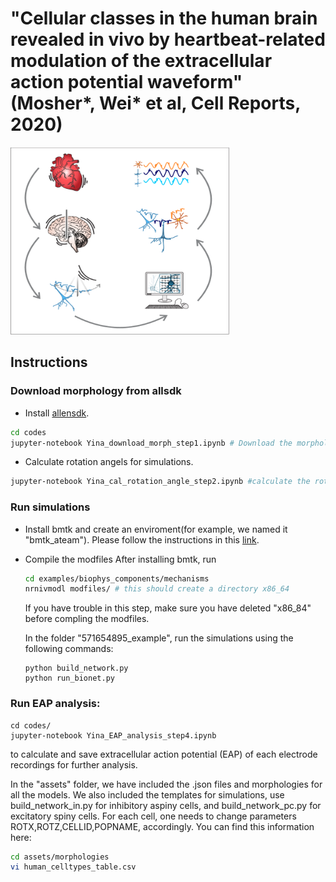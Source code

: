 # "Cellular classes in the human brain revealed in vivo by heartbeat-related modulation of the extracellular action potential waveform" (Mosher*, Wei* et al, Cell Reports, 2020)

<img src="./assets/images/graphical_abstract.png" width="350" height="300" />

## Instructions
### Download morphology from allsdk
   * Install [allensdk](https://alleninstitute.github.io/AllenSDK/install.html).
   ```sh
   cd codes
   jupyter-notebook Yina_download_morph_step1.ipynb # Download the morphology
   ```

   * Calculate rotation angels for simulations.
   ```sh
   jupyter-notebook Yina_cal_rotation_angle_step2.ipynb #calculate the rotation angle for the cell to make sure that the apical dendrites ascend toward the pia in the simulation.
   ```
   
   
     

### Run simulations

   * Install bmtk and create an enviroment(for example, we named it "bmtk_ateam"). 
      Please follow the instructions in this [link](https://github.com/AllenInstitute/bmtk).
   * Compile the modfiles
      After installing bmtk, run 
      ```sh
      cd examples/biophys_components/mechanisms 
      nrnivmodl modfiles/ # this should create a directory x86_64
      ```
      If you have trouble in this step, make sure you have deleted "x86_84" before compling the modfiles.

      In the folder "571654895_example", run the simulations using the following commands:
      ```
      python build_network.py
      python run_bionet.py
      ```
### Run EAP analysis:
   
   ```
   cd codes/
   jupyter-notebook Yina_EAP_analysis_step4.ipynb
   ```
   to calculate and save extracellular action potential (EAP) of each electrode recordings for further analysis. 

In the "assets" folder, we have included the .json files and morphologies for all the models. We also included the templates for simulations, use build_network_in.py for inhibitory aspiny cells, and build_network_pc.py for excitatory spiny cells. For each cell, one needs to change parameters ROTX,ROTZ,CELLID,POPNAME, accordingly. You can find this information here:
      
```sh
cd assets/morphologies
vi human_celltypes_table.csv
```
